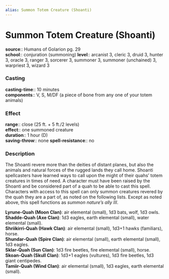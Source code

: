 ```yaml
---
alias: Summon Totem Creature (Shoanti)
---
```


# Summon Totem Creature (Shoanti) 

**source**:: Humans of Golarion pg. 29  
**school**:: conjuration (summoning)
**level**:: arcanist 3, cleric 3, druid 3, hunter 3, oracle 3, ranger 3, sorcerer 3, summoner 3, summoner (unchained) 3, warpriest 3, wizard 3

### Casting 

**casting-time**:: 10 minutes  
**components**:: V, S, M/DF (a piece of bone from any one of your totem animals)

### Effect 

**range**:: close (25 ft. + 5 ft./2 levels)  
**effect**:: one summoned creature  
**duration**:: 1 hour (D)  
**saving-throw**:: none
**spell-resistance**:: no

### Description 

The Shoanti revere more than the deities of distant planes, but also the animals and natural forces of the rugged lands they call home. Shoanti spellcasters have learned ways to call upon the might of their quahs’ totem creatures in times of need. A character must have been raised by the Shoanti and be considered part of a quah to be able to cast this spell. Characters with access to this spell can only summon creatures revered by the quah they are a part of, as noted on the following lists. Except as noted above, this spell functions as *summon nature’s ally III*.  
  
**Lyrune-Quah (Moon Clan)**: air elemental (small), 1d3 bats, wolf, 1d3 owls.  
**Shadde-Quah (Axe Clan)**: 1d3 eagles, earth elemental (small), water elemental (small).  
**Shriikirri-Quah (Hawk Clan)**: air elemental (small), 1d3+1 hawks (familiars), horse.  
**Shundar-Quah (Spire Clan)**: air elemental (small), earth elemental (small), 1d3 eagles.  
**Sklar-Quah (Sun Clan)**: 1d3 fire beetles, fire elemental (small), horse.  
**Skoan-Quah (Skull Clan)**: 1d3+1 eagles (vultures), 1d3 fire beetles, 1d3 giant centipedes.  
**Tamiir-Quah (Wind Clan)**: air elemental (small), 1d3 eagles, earth elemental (small).
